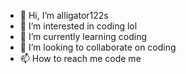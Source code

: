 - 👋 Hi, I’m alligator122s
- 👀 I’m interested in coding lol
- 🌱 I’m currently learning coding
- 💞️ I’m looking to collaborate on coding
- 📫 How to reach me code me

<!---
michelleb212/michelleb212 is a ✨ special ✨ repository because its `README.md` (this file) appears on your GitHub profile.
You can click the Preview link to take a look at your changes.
--->
